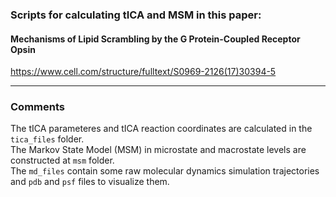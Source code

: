 
### Scripts for calculating tICA and MSM in this paper:
####     Mechanisms of Lipid Scrambling by the G Protein-Coupled Receptor Opsin
<a href="https://www.cell.com/structure/fulltext/S0969-2126(17)30394-5">https://www.cell.com/structure/fulltext/S0969-2126(17)30394-5</a>

------
### Comments
The tICA parameteres and tICA reaction coordinates are calculated in the `tica_files` folder.
</br >
The Markov State Model (MSM) in microstate and macrostate levels are constructed at `msm` folder.
</br >
The `md_files` contain some raw molecular dynamics simulation trajectories and `pdb` and `psf` files to visualize them.


